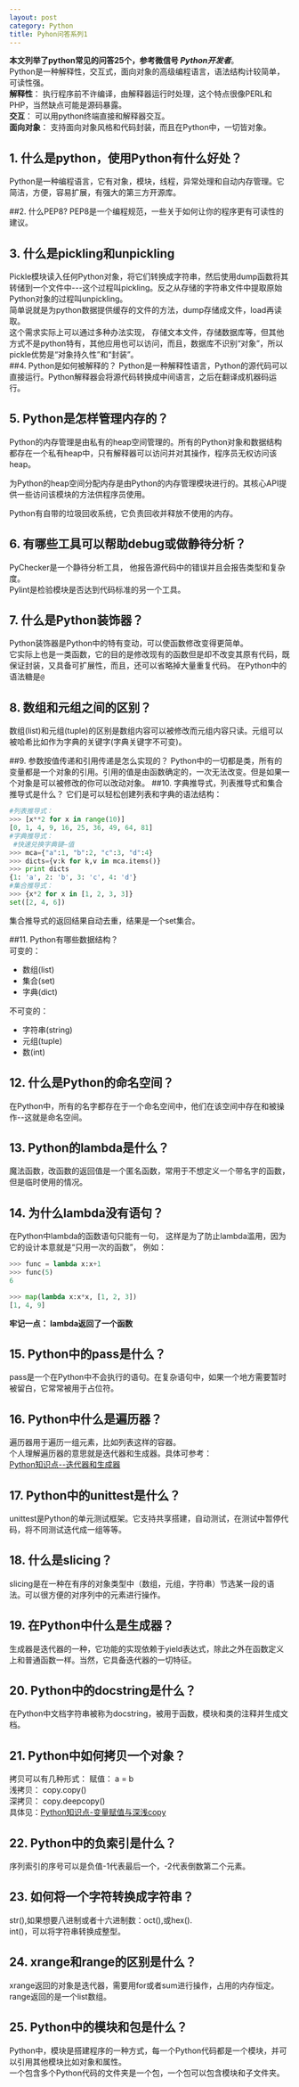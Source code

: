 ```yaml
---
layout: post
category: Python
title: Pyhon问答系列1
---
```


**本文列举了python常见的问答25个，参考微信号 *Python开发者***。  
Python是一种解释性，交互式，面向对象的高级编程语言，语法结构计较简单，可读性强。  
**解释性**： 执行程序前不许编译，由解释器运行时处理，这个特点很像PERL和PHP，当然缺点可能是源码暴露。  
**交互**： 可以用python终端直接和解释器交互。  
**面向对象**： 支持面向对象风格和代码封装，而且在Python中，一切皆对象。   

## 1. 什么是python，使用Python有什么好处？
Python是一种编程语言，它有对象，模块，线程，异常处理和自动内存管理。它简洁，方便，容易扩展，有强大的第三方开源库。

##2. 什么PEP8?
PEP8是一个编程规范，一些关于如何让你的程序更有可读性的建议。
## 3. 什么是pickling和unpickling
Pickle模块读入任何Python对象，将它们转换成字符串，然后使用dump函数将其转储到一个文件中---这个过程叫pickling。反之从存储的字符串文件中提取原始Python对象的过程叫unpickling。  
简单说就是为python数据提供缓存的文件的方法，dump存储成文件，load再读取。  
这个需求实际上可以通过多种办法实现， 存储文本文件，存储数据库等，但其他方式不是python特有，其他应用也可以访问，而且，数据库不识别“对象”，所以pickle优势是“对象持久性”和“封装”。  
##4. Python是如何被解释的？
Python是一种解释性语言，Python的源代码可以直接运行。Python解释器会将源代码转换成中间语言，之后在翻译成机器码运行。
## 5. Python是怎样管理内存的？
Python的内存管理是由私有的heap空间管理的。所有的Python对象和数据结构都存在一个私有heap中，只有解释器可以访问并对其操作，程序员无权访问该heap。  

为Python的heap空间分配内存是由Python的内存管理模块进行的。其核心API提供一些访问该模块的方法供程序员使用。  

Python有自带的垃圾回收系统，它负责回收并释放不使用的内存。  

## 6. 有哪些工具可以帮助debug或做静待分析？
PyChecker是一个静待分析工具， 他报告源代码中的错误并且会报告类型和复杂度。  
Pylint是检验模块是否达到代码标准的另一个工具。  
## 7. 什么是Python装饰器？
Python装饰器是Python中的特有变动，可以使函数修改变得更简单。  
它实际上也是一类函数，它的目的是修改现有的函数但是却不改变其原有代码，既保证封装，又具备可扩展性，而且，还可以省略掉大量重复代码。  在Python中的语法糖是`@`  
## 8. 数组和元组之间的区别？
数组(list)和元组(tuple)的区别是数组内容可以被修改而元组内容只读。元组可以被哈希比如作为字典的关键字(字典关键字不可变)。

##9. 参数按值传递和引用传递是怎么实现的？
Python中的一切都是类，所有的变量都是一个对象的引用。引用的值是由函数确定的，一次无法改变。但是如果一个对象是可以被修改的你可以改动对象。
##10. 字典推导式，列表推导式和集合推导式是什么？
它们是可以轻松创建列表和字典的语法结构：
```python
#列表推导式：  
>>> [x**2 for x in range(10)]
[0, 1, 4, 9, 16, 25, 36, 49, 64, 81]
#字典推导式：
 #快速兑换字典键—值
>>> mca={"a":1, "b":2, "c":3, "d":4}
>>> dicts={v:k for k,v in mca.items()}
>>> print dicts
{1: 'a', 2: 'b', 3: 'c', 4: 'd'}
#集合推导式：
>>> {x*2 for x in [1, 2, 3, 3]}
set([2, 4, 6])
```
集合推导式的返回结果自动去重，结果是一个set集合。

##11. Python有哪些数据结构？  
可变的：  

* 数组(list)
* 集合(set)
* 字典(dict)

不可变的： 

* 字符串(string)
* 元组(tuple)
* 数(int)

## 12. 什么是Python的命名空间？
在Python中，所有的名字都存在于一个命名空间中，他们在该空间中存在和被操作--这就是命名空间。

## 13. Python的lambda是什么？
魔法函数，改函数的返回值是一个匿名函数，常用于不想定义一个带名字的函数，但是临时使用的情况。

## 14. 为什么lambda没有语句？
在Python中lambda的函数语句只能有一句， 这样是为了防止lambda滥用，因为它的设计本意就是“只用一次的函数”， 例如：   
```python
>>> func = lambda x:x+1
>>> func(5)
6

>>> map(lambda x:x*x, [1, 2, 3])
[1, 4, 9]
```
**牢记一点： lambda返回了一个函数**
## 15. Python中的pass是什么？
pass是一个在Python中不会执行的语句。在复杂语句中，如果一个地方需要暂时被留白，它常常被用于占位符。
## 16. Python中什么是遍历器？
遍历器用于遍历一组元素，比如列表这样的容器。  
个人理解遍历器的意思就是迭代器和生成器。具体可参考：  
[Python知识点--迭代器和生成器](http://doing.cool/2017/05/01/Python-Iterator-Generator.html)

## 17. Python中的unittest是什么？
unittest是Python的单元测试框架。它支持共享搭建，自动测试，在测试中暂停代码，将不同测试迭代成一组等等。
## 18. 什么是slicing？
slicing是在一种在有序的对象类型中（数组，元组，字符串）节选某一段的语法。可以很方便的对序列中的元素进行操作。
## 19. 在Python中什么是生成器？
生成器是迭代器的一种，它功能的实现依赖于yield表达式，除此之外在函数定义上和普通函数一样。当然，它具备迭代器的一切特征。
## 20. Python中的docstring是什么？
在Python中文档字符串被称为docstring，被用于函数，模块和类的注释并生成文档。
## 21. Python中如何拷贝一个对象？
拷贝可以有几种形式：
赋值： a = b  
浅拷贝： copy.copy()  
深拷贝： copy.deepcopy()  
具体见：[Python知识点-变量赋值与深浅copy](http://doing.cool/2017/04/20/Python-practice-value-and-copy.html)
## 22. Python中的负索引是什么？
序列索引的序号可以是负值-1代表最后一个，-2代表倒数第二个元素。
## 23. 如何将一个字符转换成字符串？
str(),如果想要八进制或者十六进制数：oct(),或hex().  
int()，可以将字符串转换成整型。
## 24. xrange和range的区别是什么？
xrange返回的对象是迭代器，需要用for或者sum进行操作，占用的内存恒定。  
range返回的是一个list数组。
##  25. Python中的模块和包是什么？
Python中，模块是搭建程序的一种方式，每一个Python代码都是一个模块，并可以引用其他模块比如对象和属性。  
一个包含多个Python代码的文件夹是一个包，一个包可以包含模块和子文件夹。

